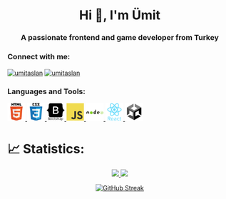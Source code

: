 <h1 align="center">Hi 👋, I'm Ümit</h1>
<h3 align="center">A passionate frontend and game developer from Turkey</h3>


<h3 align="left">Connect with me:</h3>
<p align="left">
<a href="https://twitter.com/umit_aslann" target="blank"><img align="center" src="https://raw.githubusercontent.com/rahuldkjain/github-profile-readme-generator/master/src/images/icons/Social/twitter.svg" alt="umitaslan" height="30" width="40" /></a>
<a href="https://linkedin.com/in/ümit-aslann" target="blank"><img align="center" src="https://raw.githubusercontent.com/rahuldkjain/github-profile-readme-generator/master/src/images/icons/Social/linked-in-alt.svg" alt="umitaslan" height="30" width="40" /></a>
</p>

<h3 align="left">Languages and Tools:</h3>
<p align="left"> 
<a href="" target="_blank" rel="noreferrer"> <img src="https://raw.githubusercontent.com/devicons/devicon/master/icons/html5/html5-original-wordmark.svg" title="HTML" alt="html" width="40" height="40"/> </a>
<a href="" target="_blank" rel="noreferrer"> <img src="https://raw.githubusercontent.com/devicons/devicon/master/icons/css3/css3-original-wordmark.svg" title="CSS" alt="css" width="40" height="40"/> </a>
<a href="https://getbootstrap.com" target="_blank" rel="noreferrer"> <img src="https://raw.githubusercontent.com/devicons/devicon/master/icons/bootstrap/bootstrap-plain-wordmark.svg" alt="bootstrap" width="40" height="40"/> </a>
<a href="https://developer.mozilla.org/en-US/docs/Web/JavaScript" target="_blank" rel="noreferrer"> <img src="https://raw.githubusercontent.com/devicons/devicon/master/icons/javascript/javascript-original.svg" alt="javascript" width="40" height="40"/> </a>
<a href="https://nodejs.org" target="_blank" rel="noreferrer"> <img src="https://raw.githubusercontent.com/devicons/devicon/master/icons/nodejs/nodejs-original-wordmark.svg" alt="nodejs" width="40" height="40"/> </a>
<a href="https://reactjs.org/" target="_blank" rel="noreferrer"> <img src="https://raw.githubusercontent.com/devicons/devicon/master/icons/react/react-original-wordmark.svg" alt="react" width="40" height="40"/> </a>
<a href="https://unity.com/" target="_blank" rel="noreferrer"> <img src="https://raw.githubusercontent.com/devicons/devicon/master/icons/unity/unity-original.svg" alt="react" width="40" height="40" style="background:white"/> </a> 
</p>



# 📈 Statistics:

<div align="center">
<a href="https://github.com/umit-aslan">
<img height="160em" src="https://github-readme-stats.vercel.app/api?username=umit-aslan&theme=github_dark&show_icons=true&include_all_commits=true&hide_border=true&count_private=true" />
</a>
<a href="https://github.com/umit-aslan">
<img height="160em" src="https://github-readme-stats.vercel.app/api/top-langs/?username=umit-aslan&layout=compact&hide_border=true&theme=github_dark" />
</a>

[![GitHub Streak](https://github-readme-streak-stats.herokuapp.com?user=umit-aslan&theme=buefy-dark&hide_border=true&border_radius=0&date_format=j%20M%5B%20Y%5D&background=0D1117&stroke=313F56&ring=601BDD&fire=2D5CDD&currStreakNum=2DB4DD&sideNums=1B96DD&sideLabels=077ADD&currStreakLabel=5C07DD)](https://git.io/streak-stats)

</div>

